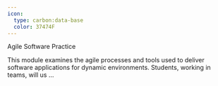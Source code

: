 ```yaml
---
icon:
  type: carbon:data-base
  color: 37474F
---
```

Agile Software Practice

This module examines the agile processes and tools used to deliver software applications for dynamic environments. Students, working in teams, will us ... 
